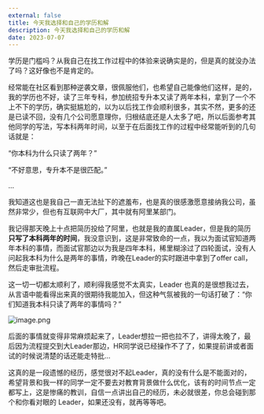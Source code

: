 ```yaml
---
external: false
title: 今天我选择和自己的学历和解
description: 今天我选择和自己的学历和解
date: 2023-07-07
---
```



学历是门槛吗？从我自己在找工作过程中的体验来说确实是的，但是真的就没办法了吗？这好像也不是肯定的。

经常能在社区看到那种逆袭文章，很佩服他们，也希望自己能像他们这样，是的，我的学历也不好，读了三年专科，参加统招专升本又读了两年本科，拿到了一个不上不下的学历，确实挺尴尬的，以为以后找工作会顺利很多，其实不然，更多的还是已读不回，没有几个公司愿意理你，归根结底还是人太多了吧，所以后面参考其他同学的写法，写本科两年时间，以至于在后面找工作的过程中经常能听到的几句话就是：

“你本科为什么只读了两年？”

“不好意思，专升本不是很匹配。”

...

我知道这也是我自己一直无法扯下的遮羞布，也是真的很感激愿意接纳我公司，虽然非常少，但也有互联网中大厂，其中就有阿里某部门。

我记得那天晚上十点把简历投给了阿里，也就是我的直属Leader，但是我的简历**只写了本科两年的时间**，我没意识到，这是非常致命的一点，我以为面试官知道两年本科的事情，而面试官那边以为我是四年本科，稀里糊涂过了四轮面试，没有人问起我本科为什么是两年的事情，昨晚在Leader的实时跟进中拿到了offer call，然后走审批流程。

这一切一切都太顺利了，顺利得我感觉不太真实，Leader 也真的是很想我过去，从言语中能看得出来真的很期待我能加入，但这种气氛被我的一句话打破了：“你们知道我本科只读了两年的事情吗？”

![image.png](https://p3-juejin.byteimg.com/tos-cn-i-k3u1fbpfcp/7d5177ade01d4f9389052c41e0fd3294~tplv-k3u1fbpfcp-watermark.image?)

后面的事情就变得非常麻烦起来了，Leader想拉一把也拉不了，讲得太晚了，最后因为流程提交到大Leader那边，HR同学说已经操作不了了，如果提前讲或者面试的时候说清楚的话还能走特批...

这真的是一段遗憾的经历，感觉很对不起Leader，真的没有什么是不能面对的，希望背景和我一样的同学一定不要去对教育背景做什么优化，该有的时间节点一定都写上，这是惨痛的教训，自信一点讲出自己的经历，未必就很差，你总会碰到那个和你看对眼的 Leader，如果还没有，就再等等吧。
